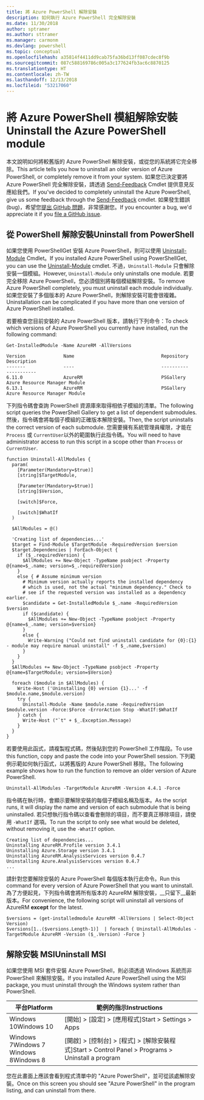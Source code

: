 ```yaml
---
title: 將 Azure PowerShell 解除安裝
description: 如何執行 Azure PowerShell 完全解除安裝
ms.date: 11/30/2018
author: sptramer
ms.author: sttramer
ms.manager: carmonm
ms.devlang: powershell
ms.topic: conceptual
ms.openlocfilehash: a35814f4411dd9cab75fa36bd13ff087cdec8f9b
ms.sourcegitcommit: 087c588169786c005a3c177624fb3ac6c8870125
ms.translationtype: HT
ms.contentlocale: zh-TW
ms.lasthandoff: 12/13/2018
ms.locfileid: "53217060"
---
```

# <a name="uninstall-the-azure-powershell-module"></a><span data-ttu-id="45cc3-103">將 Azure PowerShell 模組解除安裝</span><span class="sxs-lookup"><span data-stu-id="45cc3-103">Uninstall the Azure PowerShell module</span></span>

<span data-ttu-id="45cc3-104">本文說明如何將較舊版的 Azure PowerShell 解除安裝，或從您的系統將它完全移除。</span><span class="sxs-lookup"><span data-stu-id="45cc3-104">This article tells you how to uninstall an older version of Azure PowerShell, or completely remove it from your system.</span></span> <span data-ttu-id="45cc3-105">如果您已決定要將 Azure PowerShell 完全解除安裝，請透過 [Send-Feedback](/powershell/module/azurerm.profile/send-feedback) Cmdlet 提供意見反應給我們。</span><span class="sxs-lookup"><span data-stu-id="45cc3-105">If you've decided to completely uninstall the Azure PowerShell, give us some feedback through the [Send-Feedback](/powershell/module/azurerm.profile/send-feedback) cmdlet.</span></span>
<span data-ttu-id="45cc3-106">如果發生錯誤 (bug)，希望您[提出 GitHub 問題](https://github.com/azure/azure-powershell/issues)，非常感謝您。</span><span class="sxs-lookup"><span data-stu-id="45cc3-106">If you encounter a bug, we'd appreciate it if you [file a GitHub issue](https://github.com/azure/azure-powershell/issues).</span></span>

## <a name="uninstall-from-powershell"></a><span data-ttu-id="45cc3-107">從 PowerShell 解除安裝</span><span class="sxs-lookup"><span data-stu-id="45cc3-107">Uninstall from PowerShell</span></span>

<span data-ttu-id="45cc3-108">如果您使用 PowerShellGet 安裝 Azure PowerShell，則可以使用 [Uninstall-Module](/powershell/module/powershellget/uninstall-module) Cmdlet。</span><span class="sxs-lookup"><span data-stu-id="45cc3-108">If you installed Azure PowerShell using PowerShellGet, you can use the [Uninstall-Module](/powershell/module/powershellget/uninstall-module) cmdlet.</span></span> <span data-ttu-id="45cc3-109">不過，`Uninstall-Module` 只會解除安裝一個模組。</span><span class="sxs-lookup"><span data-stu-id="45cc3-109">However, `Uninstall-Module` only uninstalls one module.</span></span> <span data-ttu-id="45cc3-110">若要完全移除 Azure PowerShell，您必須個別將每個模組解除安裝。</span><span class="sxs-lookup"><span data-stu-id="45cc3-110">To remove Azure PowerShell completely, you must uninstall each module individually.</span></span> <span data-ttu-id="45cc3-111">如果您安裝了多個版本的 Azure PowerShell，則解除安裝可能會很複雜。</span><span class="sxs-lookup"><span data-stu-id="45cc3-111">Uninstallation can be complicated if you have more than one version of Azure PowerShell installed.</span></span>

<span data-ttu-id="45cc3-112">若要檢查您目前安裝的 Azure PowerShell 版本，請執行下列命令：</span><span class="sxs-lookup"><span data-stu-id="45cc3-112">To check which versions of Azure PowerShell you currently have installed, run the following command:</span></span>

```powershell-interactive
Get-InstalledModule -Name AzureRM -AllVersions
```

```output
Version              Name                                Repository           Description
-------              ----                                ----------           -----------
6.11.0               AzureRM                             PSGallery            Azure Resource Manager Module
6.13.1               AzureRM                             PSGallery            Azure Resource Manager Module
```

<span data-ttu-id="45cc3-113">下列指令碼會查詢 PowerShell 資源庫來取得相依子模組的清單。</span><span class="sxs-lookup"><span data-stu-id="45cc3-113">The following script queries the PowerShell Gallery to get a list of dependent submodules.</span></span> <span data-ttu-id="45cc3-114">然後，指令碼會將每個子模組的正確版本解除安裝。</span><span class="sxs-lookup"><span data-stu-id="45cc3-114">Then, the script uninstalls the correct version of each submodule.</span></span> <span data-ttu-id="45cc3-115">您需要擁有系統管理員權限，才能在 `Process` 或 `CurrentUser`以外的範圍執行此指令碼。</span><span class="sxs-lookup"><span data-stu-id="45cc3-115">You will need to have administrator access to run this script in a scope other than `Process` or `CurrentUser`.</span></span>

```powershell-interactive
function Uninstall-AllModules {
  param(
    [Parameter(Mandatory=$true)]
    [string]$TargetModule,

    [Parameter(Mandatory=$true)]
    [string]$Version,

    [switch]$Force,

    [switch]$WhatIf
  )
  
  $AllModules = @()
  
  'Creating list of dependencies...'
  $target = Find-Module $TargetModule -RequiredVersion $version
  $target.Dependencies | ForEach-Object {
    if ($_.requiredVersion) {
      $AllModules += New-Object -TypeName psobject -Property @{name=$_.name; version=$_.requiredVersion}
    }
    else { # Assume minimum version
      # Minimum version actually reports the installed dependency
      # which is used, not the actual "minimum dependency." Check to
      # see if the requested version was installed as a dependency earlier.
      $candidate = Get-InstalledModule $_.name -RequiredVersion $version
      if ($candidate) {
        $AllModules += New-Object -TypeName psobject -Property @{name=$_.name; version=$version}
      }
      else {
        Write-Warning ("Could not find uninstall candidate for {0}:{1} - module may require manual uninstall" -f $_.name,$version)
      }
    }
  }
  $AllModules += New-Object -TypeName psobject -Property @{name=$TargetModule; version=$Version}

  foreach ($module in $AllModules) {
    Write-Host ('Uninstalling {0} version {1}...' -f $module.name,$module.version)
    try {
      Uninstall-Module -Name $module.name -RequiredVersion $module.version -Force:$Force -ErrorAction Stop -WhatIf:$WhatIf
    } catch {
      Write-Host ("`t" + $_.Exception.Message)
    }
  }
}
```

<span data-ttu-id="45cc3-116">若要使用此函式，請複製程式碼，然後貼到您的 PowerShell 工作階段。</span><span class="sxs-lookup"><span data-stu-id="45cc3-116">To use this function, copy and paste the code into your PowerShell session.</span></span> <span data-ttu-id="45cc3-117">下列範例示範如何執行函式，以將舊版的 Azure PowerShell 移除。</span><span class="sxs-lookup"><span data-stu-id="45cc3-117">The following example shows how to run the function to remove an older version of Azure PowerShell.</span></span>

```powershell-interactive
Uninstall-AllModules -TargetModule AzureRM -Version 4.4.1 -Force
```

<span data-ttu-id="45cc3-118">指令碼在執行時，會顯示要解除安裝的每個子模組名稱及版本。</span><span class="sxs-lookup"><span data-stu-id="45cc3-118">As the script runs, it will display the name and version of each submodule that is being uninstalled.</span></span> <span data-ttu-id="45cc3-119">若只想執行指令碼以查看會刪除的項目，而不要真正移除項目，請使用 `-WhatIf` 選項。</span><span class="sxs-lookup"><span data-stu-id="45cc3-119">To run the script to only see what would be deleted, without removing it, use the `-WhatIf` option.</span></span>

```output
Creating list of dependencies...
Uninstalling AzureRM.Profile version 3.4.1
Uninstalling Azure.Storage version 3.4.1
Uninstalling AzureRM.AnalysisServices version 0.4.7
Uninstalling Azure.AnalysisServices version 0.4.7
...
```

<span data-ttu-id="45cc3-120">請針對您要解除安裝的 Azure PowerShell 每個版本執行此命令。</span><span class="sxs-lookup"><span data-stu-id="45cc3-120">Run this command for every version of Azure PowerShell that you want to uninstall.</span></span> <span data-ttu-id="45cc3-121">為了方便起見，下列指令碼會將所有版本的 AzureRM 解除安裝，__只留下__最新版本。</span><span class="sxs-lookup"><span data-stu-id="45cc3-121">For convenience, the following script will uninstall all versions of AzureRM __except__ for the latest.</span></span>

```powershell-interactive
$versions = (get-installedmodule AzureRM -AllVersions | Select-Object Version)
$versions[1..($versions.Length-1)]  | foreach { Uninstall-AllModules -TargetModule AzureRM -Version ($_.Version) -Force }
```

## <a name="uninstall-msi"></a><span data-ttu-id="45cc3-122">解除安裝 MSI</span><span class="sxs-lookup"><span data-stu-id="45cc3-122">Uninstall MSI</span></span>

<span data-ttu-id="45cc3-123">如果您使用 MSI 套件安裝 Azure PowerShell，則必須透過 Windows 系統而非 PowerShell 來解除安裝。</span><span class="sxs-lookup"><span data-stu-id="45cc3-123">If you installed Azure PowerShell using the MSI package, you must uninstall through the Windows system rather than PowerShell.</span></span>

| <span data-ttu-id="45cc3-124">平台</span><span class="sxs-lookup"><span data-stu-id="45cc3-124">Platform</span></span> | <span data-ttu-id="45cc3-125">範例的指示</span><span class="sxs-lookup"><span data-stu-id="45cc3-125">Instructions</span></span> |
|----------|--------------|
| <span data-ttu-id="45cc3-126">Windows 10</span><span class="sxs-lookup"><span data-stu-id="45cc3-126">Windows 10</span></span> | <span data-ttu-id="45cc3-127">[開始] > [設定] > [應用程式]</span><span class="sxs-lookup"><span data-stu-id="45cc3-127">Start > Settings > Apps</span></span> |
| <span data-ttu-id="45cc3-128">Windows 7</span><span class="sxs-lookup"><span data-stu-id="45cc3-128">Windows 7</span></span> </br><span data-ttu-id="45cc3-129">Windows 8</span><span class="sxs-lookup"><span data-stu-id="45cc3-129">Windows 8</span></span> | <span data-ttu-id="45cc3-130">[開啟] > [控制台] > [程式] > [解除安裝程式]</span><span class="sxs-lookup"><span data-stu-id="45cc3-130">Start > Control Panel > Programs > Uninstall a program</span></span> |

<span data-ttu-id="45cc3-131">您在此畫面上應該會看到程式清單中的 "Azure PowerShell"，並可從該處解除安裝。</span><span class="sxs-lookup"><span data-stu-id="45cc3-131">Once on this screen you should see "Azure PowerShell" in the program listing, and can uninstall from there.</span></span>
